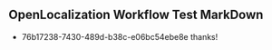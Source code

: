 ## OpenLocalization Workflow Test MarkDown

* 76b17238-7430-489d-b38c-e06bc54ebe8e 
thanks!



<!--HONumber=Feb16_HO4-->
